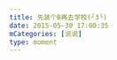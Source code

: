 ```yaml
---
title: 先装个B再去学校(╯3╰)
date: 2015-05-30 17:00:35
mCategories: [说说]
type: moment
---
```


<div id="pics-20150530170035"></div>

<script>
var data = [
    {"link": "2015-05-30_000000.webp", "type": "shuoshuo"}
];
picsRender(data, "pics-20150530170035");
</script>
